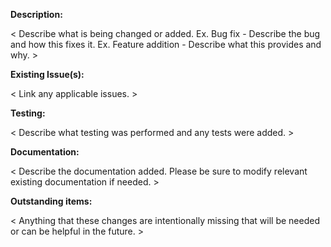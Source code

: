 **Description:**

< Describe what is being changed or added.
  Ex. Bug fix  - Describe the bug and how this fixes it.
  Ex. Feature addition - Describe what this provides and why. >

**Existing Issue(s):**

< Link any applicable issues. >

**Testing:**

< Describe what testing was performed and any tests were added. >

**Documentation:**

< Describe the documentation added.
  Please be sure to modify relevant existing documentation if needed. >

**Outstanding items:**

< Anything that these changes are intentionally missing
  that will be needed or can be helpful in the future. >
